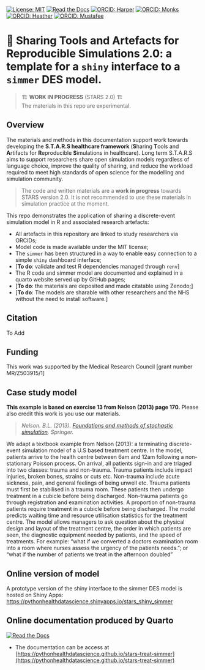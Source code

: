 [![License: MIT](https://img.shields.io/badge/License-MIT-yellow.svg)](https://opensource.org/licenses/MIT)
[![Read the Docs](https://readthedocs.org/projects/pip/badge/?version=latest)](https://tommonks.github.io/treat-sim-rsimmer/)
[![ORCID: Harper](https://img.shields.io/badge/ORCID-0000--0001--5274--5037-brightgreen)](https://orcid.org/0000-0001-5274-5037)
[![ORCID: Monks](https://img.shields.io/badge/ORCID-0000--0003--2631--4481-brightgreen)](https://orcid.org/0000-0003-2631-4481)
[![ORCID: Heather](https://img.shields.io/badge/ORCID-0000--0002--6596--3479-brightgreen)](https://orcid.org/0000-0002-6596-3479)
[![ORCID: Mustafee](https://img.shields.io/badge/ORCID-0000--0002--2204--8924-brightgreen)](https://orcid.org/0000-0002-2204-8924)

# 💫  Sharing Tools and Artefacts for Reproducible Simulations 2.0: a template for a `shiny` interface to a `simmer` DES model.

> 🏗 **WORK IN PROGRESS** (STARS 2.0) 🏗️   
  > The materials in this repo are experimental. 


## Overview

  The materials and methods in this documentation support work towards developing the **S.T.A.R.S healthcare framework** (**S**haring **T**ools and **A**rtifacts for **R**eproducible **S**imulations in healthcare).  Long term S.T.A.R.S aims to support researchers share open simulation models regardless of language choice, improve the quality of sharing, and reduce the workload required to meet high standards of open science for the modelling and simulation community.

> The code and written materials are a **work in progress** towards STARS version 2.0. It is not recommended to use these materials in simulation practice at the moment.
  
This repo demonstrates the application of sharing a discrete-event simulation model in R and associated research artefacts:  
  
  * All artefacts in this repository are linked to study researchers via ORCIDs;
  * Model code is made available under the MIT license;
  * The `simmer` has been structured in a way to enable easy connection to a simple `shiny` dashboard interface;
  * [**To do**: validate and test R dependencies managed through `renv`]
  *  The R code and simmer model are documented and explained in a quarto website served up by GitHub pages;
  * [**To do**: the materials are deposited and made citatable using Zenodo;]
  * [**To do**: The models are sharable with other researchers and the NHS without the need to install software.]
  
## Citation

To Add

## Funding

This work was supported by the Medical Research Council [grant number MR/Z503915/1]

## Case study model

**This example is based on exercise 13 from Nelson (2013) page 170.**  Please also credit this work is you use our materials.

> *Nelson. B.L. (2013). [Foundations and methods of stochastic simulation](https://www.amazon.co.uk/Foundations-Methods-Stochastic-Simulation-International/dp/1461461596/ref=sr_1_1?dchild=1&keywords=foundations+and+methods+of+stochastic+simulation&qid=1617050801&sr=8-1). Springer.* 

We adapt a textbook example from Nelson (2013): a terminating discrete-event simulation model of a U.S based treatment centre. In the model, patients arrive to the health centre between 6am and 12am following a non-stationary Poisson process. On arrival, all patients sign-in and are triaged into two classes: trauma and non-trauma. Trauma patients include impact injuries, broken bones, strains or cuts etc. Non-trauma include acute sickness, pain, and general feelings of being unwell etc. Trauma patients must first be stabilised in a trauma room. These patients then undergo treatment in a cubicle before being discharged. Non-trauma patients go through registration and examination activities. A proportion of non-trauma patients require treatment in a cubicle before being discharged. The model predicts waiting time and resource utilisation statistics for the treatment centre. The model allows managers to ask question about the physical design and layout of the treatment centre, the order in which patients are seen, the diagnostic equipment needed by patients, and the speed of treatments. For example: “what if we converted a doctors examination room into a room where nurses assess the urgency of the patients needs.”; or “what if the number of patients we treat in the afternoon doubled” 

## Online version of model

A prototype version of the shiny interface to the simmer DES model is hosted on Shiny Apps: https://pythonhealthdatascience.shinyapps.io/stars_shiny_simmer


## Online documentation produced by Quarto

[![Read the Docs](https://readthedocs.org/projects/pip/badge/?version=latest)](https://pythonhealthdatascience.github.io/stars-treat-simmer)

* The documentation can be access at [https://pythonhealthdatascience.github.io/stars-treat-simmer](https://pythonhealthdatascience.github.io/stars-treat-simmer)
